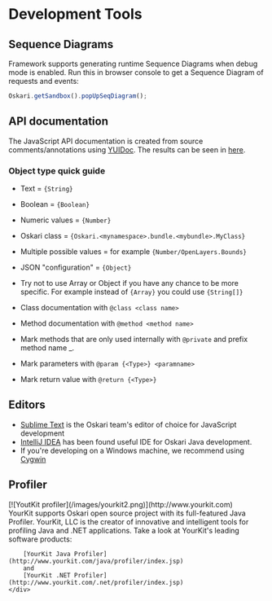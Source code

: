 # Development Tools

## Sequence Diagrams

Framework supports generating runtime Sequence Diagrams when debug mode is enabled. Run this in browser console to get a Sequence Diagram of requests and events:

```javascript
Oskari.getSandbox().popUpSeqDiagram();
```

## API documentation

The JavaScript API documentation is created from source comments/annotations using [​YUIDoc](http://yui.github.io/yuidoc/). The results can be seen in [here](http://demo.paikkatietoikkuna.fi/Oskari/latest/api/).

### Object type quick guide

* Text = `{String}`
* Boolean = `{Boolean}`
* Numeric values = `{Number}`
* Oskari class = `{Oskari.<mynamespace>.bundle.<mybundle>.MyClass}`
* Multiple possible values = for example `{Number/OpenLayers.Bounds}`
* JSON "configuration" = `{Object}`
* Try not to use Array or Object if you have any chance to be more specific. For example instead of `{Array}` you could use `{String[]}`

* Class documentation with `@class <class name>`
* Method documentation with `@method <method name>`
* Mark methods that are only used internally with `@private` and prefix method name _.
* Mark parameters with `@param {<Type>} <paramname>`
* Mark return value with `@return {<Type>}`

## Editors

* [Sublime Text](http://www.sublimetext.com/) is the Oskari team's editor of choice for JavaScript development
* [IntelliJ IDEA](http://www.jetbrains.com/idea/) has been found useful IDE for Oskari Java development.
* If you're developing on a Windows machine, we recommend using [Cygwin](http://cygwin.com/)

## Profiler

<div class="row">
    <div class="col-md-2">
        [![YoutKit profiler](/images/yourkit2.png)](http://www.yourkit.com)
    </div>
    <div class="col-md-10">
        YourKit supports Oskari open source project with its full-featured Java Profiler.
        YourKit, LLC is the creator of innovative and intelligent tools for profiling Java and .NET applications. Take a look at YourKit's leading software products:

        [YourKit Java Profiler](http://www.yourkit.com/java/profiler/index.jsp)
        and
        [YourKit .NET Profiler](http://www.yourkit.com/.net/profiler/index.jsp)
    </div>
</div>
